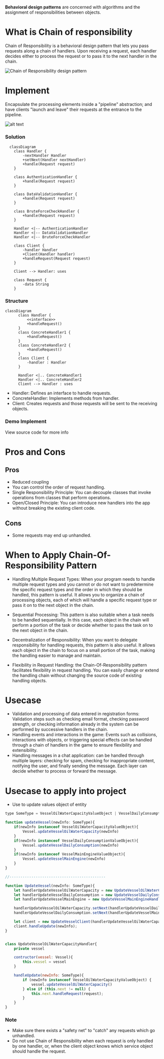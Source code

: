 
**Behavioral design patterns** are concerned with algorithms and the assignment of responsibilities between objects.
  
# What is Chain of responsibility

Chain of Responsibility is a behavioral design pattern that lets you pass requests along a chain of handlers. Upon receiving a request, each handler decides either to process the request or to pass it to the next handler in the chain.

![Chain of Responsibility design pattern](https://refactoring.guru/images/patterns/content/chain-of-responsibility/chain-of-responsibility.png)


# Implement

Encapsulate the processing elements inside a "pipeline" abstraction; and have clients "launch and leave" their requests at the entrance to the pipeline.

![alt text](image.png)

### Solution
```mermaid
  classDiagram
    class Handler {
        -nextHandler Handler
        +setNext(Handler nextHandler)
        +handle(Request request)
    }

    class AuthenticationHandler {
        +handle(Request request)
    }

    class DataValidationHandler {
        +handle(Request request)
    }

    class BruteForceCheckHandler {
        +handle(Request request)
    }

    Handler <|-- AuthenticationHandler
    Handler <|-- DataValidationHandler
    Handler <|-- BruteForceCheckHandler

    class Client {
        -handler Handler
        +Client(Handler handler)
        +handleRequest(Request request)
    }

    Client --> Handler: uses

    class Request {
        -data String
    }
```

### Structure
```mermaid
classDiagram
      class Handler {
          <<interface>>
          +handleRequest()
      }
      class ConcreteHandler1 {
          +handleRequest()
      }
      class ConcreteHandler2 {
          +handleRequest()
      }
      class Client {
          -handler : Handler
      }

      Handler <|.. ConcreteHandler1
      Handler <|.. ConcreteHandler2
      Client --> Handler : uses
```

- Handler: Defines an interface to handle requests.
- ConcreteHandler: Implements methods from handler.
- Client: Creates requests and those requests will be sent to the receiving objects.

### Demo Implement

View source code for more info

# Pros and Cons 

## Pros
- Reduced coupling
- You can control the order of request handling.
- Single Responsibility Principle: You can decouple classes that invoke operations from classes that perform operations.
- Open/Closed Principle: You can introduce new handlers into the app without breaking the existing client code.

## Cons

- Some requests may end up unhandled.
  

# When to Apply Chain-Of-Responsibility Pattern

- Handling Multiple Request Types: When your program needs to handle multiple request types and you cannot or do not want to predetermine the specific request types and the order in which they should be handled, this pattern is useful. It allows you to organize a chain of processing objects, each of which will handle a specific request type or pass it on to the next object in the chain.

- Sequential Processing: This pattern is also suitable when a task needs to be handled sequentially. In this case, each object in the chain will perform a portion of the task or decide whether to pass the task on to the next object in the chain.

- Decentralization of Responsibility: When you want to delegate responsibility for handling requests, this pattern is also useful. It allows each object in the chain to focus on a small portion of the task, making the handling easier to manage and maintain.

- Flexibility in Request Handling: the Chain-Of-Responsibility pattern facilitates flexibility in request handling. You can easily change or extend the handling chain without changing the source code of existing handling objects.


# Usecase

- Validation and processing of data entered in registration forms: Validation steps such as checking email format, checking password strength, or checking information already in the system can be performed by successive handlers in the chain.
- Handling events and interactions in the game: Events such as collisions, interactions with objects, or triggering special effects can be handled through a chain of handlers in the game to ensure flexibility and extensibility.
- Handling messages in a chat application: can be handled through multiple layers: checking for spam, checking for inappropriate content, notifying the user, and finally sending the message. Each layer can decide whether to process or forward the message.

# Usecase to apply into project
- Use to update values object of entity

```javascript
type SomeType = VesselOilWaterCapacityValueObject | VesselDailyConsumptionValueObject | VesselMainEngineValueObject

function updateVessel(newInfo: SomeType){
    if(newInfo instanceof VesselOilWaterCapacityValueObject){
        Vessel.updateVesselOilWaterCapacity(newInfo)
    }
    if(newInfo instanceof VesselDailyConsumptionValueObject){
        Vessel.updateVesselDailyConsumption(newInfo)
    }
    if(newInfo instanceof VesselMainEngineValueObject){
        Vessel.updateVesselMainEngine(newInfo)
    }
}

//--------------------------------------------

function UpdateVessel(newInfo: SomeType){
    let handlerUpdateVesselOilWaterCapacity = new UpdateVesselOilWaterCapacityHandler(vessel);
    let handlerUpdateVesselDailyConsumption = new UpdateVesselDailyConsumptionHandler(vessel);
    let handlerUpdateVesselMainEngine = new UpdateVesselMainEngineHandler(vessel);

    handlerUpdateVesselOilWaterCapacity.setNext(handlerUpdateVesselDailyConsumption)
    handlerUpdateVesselDailyConsumption.setNext(handlerUpdateVesselMainEngine)

    let client = new UpdateVesselClient(handlerUpdateVesselOilWaterCapacity);
    client.handleUpdate(newInfo);
}


class UpdateVesselOilWaterCapacityHandler{
    private vessel

    contructor(vessel: Vessel){
        this.vessel = vessel
    }

    handleUpdate(newInfo: SomeType){
        if (newInfo instanceof VesselOilWaterCapacityValueObject) {
            vessel.updateVesselOilWaterCapacity()
        } else if (this.next != null) {
            this.next.handleRequest(request);
        }
    }
}

```

### Note

- Make sure there exists a "safety net" to "catch" any requests which go unhandled.
- Do not use Chain of Responsibility when each request is only handled by one handler, or, when the client object knows which service object should handle the request.